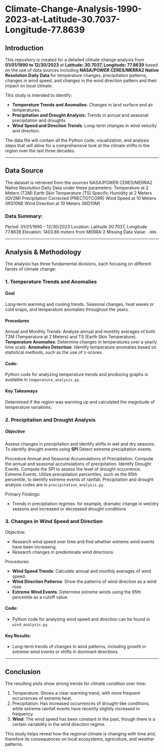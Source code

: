 # Climate-Change-Analysis-1990-2023-at-Latitude-30.7037-Longitude-77.8639

## Introduction

This repository is created for a detailed climate change analysis from **01/01/1990 to 12/30/2023** at **Latitude: 30.7037, Longitude: 77.8639** based on the use of data sources including **NASA/POWER CERES/MERRA2 Native Resolution Daily Data** for temperature changes, precipitation patterns, changes in wind speed, and changes in the wind direction pattern and their impact on local climate.

This study is intended to identify:
- **Temperature Trends and Anomalies**: Changes in land surface and air temperatures.
- **Precipitation and Drought Analysis**: Trends in annual and seasonal precipitation and droughts.
- **Wind Speed and Direction Trends**: Long-term changes in wind velocity and direction.

The data file will contain all the Python code, visualization, and analysis steps that will allow for a comprehensive look at the climate shifts in the region over the last three decades.

---

## Data Source

The dataset is retrieved from the sources NASA/POWER CERES/MERRA2 Native Resolution Daily Data under these parameters:
Temperature at 2 Meters (T2M)
Earth Skin Temperature (TS)
Specific Humidity at 2 Meters (QV2M)
Precipitation Corrected (PRECTOTCORR)
Wind Speed at 10 Meters (WS10M)
Wind Direction at 10 Meters (WD10M)
 
### Data Summary:
Period: 01/01/1990 - 12/30/2023
Location: Latitude 30.7037, Longitude 77.8639
Elevation: 1403.86 meters from MERRA-2
Missing Data Value: `-999`
 
------

## Analysis & Methodology

The analysis has three fundamental divisions, each focusing on different facets of climate change:

### 1. Temperature Trends and Anomalies

#### Goal
Long-term warming and cooling trends.
Seasonal changes, heat waves or cold snaps, and temperature anomalies throughout the years.

#### Procedures
Annual and Monthly Trends: Analyze annual and monthly averages of both T2M (Temperature at 2 Meters) and TS (Earth Skin Temperature).
**Temperature Anomalies**: Determine changes in temperatures over a yearly time scale.
 **Anomalies Detection**: Identify temperature anomalies based on statistical methods, such as the use of z-scores.

#### Code:
Python code for analyzing temperature trends and producing graphs is available in `temperature_analysis.py`.

#### Key Takeaways
 Determined if the region was warming up and calculated the magnitude of temperature variations.

### 2. Precipitation and Drought Analysis

##### Objective
Assess changes in precipitation and identify shifts in wet and dry seasons.
To identify drought events using **SPI**
Detect extreme precipitation events.

Procedure
Annual and Seasonal Accumulations of Precipitation.
Compute the annual and seasonal accumulations of precipitation.
Identify Drought Events. Compute the SPI to assess the level of drought occurrence.
Extreme Events. Utilize precipitation percentiles, such as the 95th percentile, to identify extreme events of rainfall.
Precipitation and drought analysis codes are in `precipitation_analysis.py`.

Primary Findings:
- Trends in precipitation regimes: for example, dramatic change in wet/dry seasons and increased or decreased drought conditions

### 3. Changes in Wind Speed and Direction

Objective:
- Research wind speed over time and find whether extreme wind events have been increasing.
- Research changes in predominate wind directions.

Procedures:
- **Wind Speed Trends**: Calculate annual and monthly averages of wind speed.
- **Wind Direction Patterns**: Show the patterns of wind direction as a wind rose.
- **Extreme Wind Events**: Determine extreme winds using the 95th percentile as a cutoff value.

#### Code:
- Python code for analyzing wind speed and direction can be found in `wind_analysis.py`.

#### Key Results:
- Long-term trends of changes in wind patterns, including growth in extreme wind events or shifts in dominant directions.
---
## Conclusion

The resulting plots show strong trends for climate condition over time:
1. Temperature: Shows a clear warming trend, with more frequent occurrences of extreme heat.
2. Precipitation: Has increased occurrences of drought-like conditions, while extreme rainfall events have recently slightly increased in frequency.
3. **Wind**: The wind speed has been constant in the past, though there is a certain variability in the wind direction regime.

This study helps reveal how the regional climate is changing with time and, therefore its consequences on local ecosystems, agriculture, and weather patterns.
